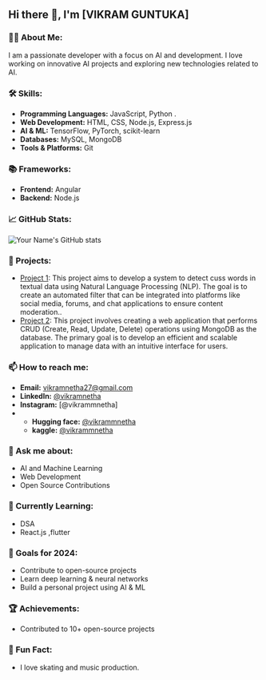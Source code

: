 ## Hi there 👋, I'm [VIKRAM GUNTUKA]

### 👨‍💻 About Me:
I am a passionate developer with a focus on AI and development. I love working on innovative AI projects and exploring new technologies related to AI.

### 🛠 Skills:
- **Programming Languages:** JavaScript, Python .
- **Web Development:** HTML, CSS,  Node.js, Express.js
- **AI & ML:** TensorFlow, PyTorch, scikit-learn
- **Databases:** MySQL, MongoDB
- **Tools & Platforms:** Git 

### 📚 Frameworks:
- **Frontend:**  Angular
- **Backend:** Node.js


### 📈 GitHub Stats:
![Your Name's GitHub stats](https://github-readme-stats.vercel.app/api/top-langs/?username=yourusername&show_icons=true&theme=radical&layout=compact)

### 💼 Projects:
- [Project 1](https://github.com/VIKRAMNETHA/NPL-cuss-words-): This project aims to develop a system to detect cuss words in textual data using Natural Language Processing (NLP). The goal is to create an automated filter that can be integrated into platforms like social media, forums, and chat applications to ensure content moderation..
- [Project 2](https://github.com/VIKRAMNETHA/CRUD-application-by-using-mango-db): This project involves creating a web application that performs CRUD (Create, Read, Update, Delete) operations using MongoDB as the database. The primary goal is to develop an efficient and scalable application to manage data with an intuitive interface for users.


### 📫 How to reach me:
- **Email:** vikramnetha27@gmail.com
- **LinkedIn:** [@vikramnetha](https://linkedin.com/in/vikramnetha)
- **Instagram:** [@vikrammnetha]
- - **Hugging face:** [@vikrammnetha](https://huggingface.co/vikramnetha)
   - **kaggle:** [@vikrammnetha](https://www.kaggle.com/vikramnetha)
  

### 💬 Ask me about:
- AI and Machine Learning
- Web Development
- Open Source Contributions

### 🌱 Currently Learning:
- DSA
- React.js ,flutter

### 🎯 Goals for 2024:
- Contribute to open-source projects
- Learn deep learning & neural networks
- Build a personal project using AI & ML

### 🏆 Achievements:
- Contributed to 10+ open-source projects

### 🎉 Fun Fact:
- I love skating and music production.

<!---
VIKRAMNETHA/VIKRAMNETHA is a ✨ special ✨ repository because its `README.md` (this file) appears on your GitHub profile.
You can click the Preview link to take a look at your changes.
--->

